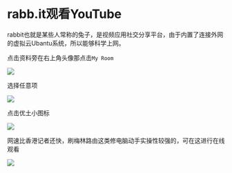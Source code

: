 # rabb.it观看YouTube

rabbit也就是某些人常称的兔子，是视频应用社交分享平台，由于内置了连接外网的虚拟云Ubantu系统，所以能够科学上网。

点击资料旁在右上角头像那点击`My Room`

![](https://raw.githubusercontent.com/loremwalker/fq-book/master/docs/images/2018-04-29_164921.png)

选择任意项

![](https://raw.githubusercontent.com/loremwalker/fq-book/master/docs/images/2018-04-29_165151.png)

点击优土小图标

![](https://raw.githubusercontent.com/loremwalker/fq-book/master/docs/images/2018-04-29_165325.png)

网速比香港记者还快，刷梅林路由这类修电脑动手实操性较强的，可在这进行在线观看

![](https://raw.githubusercontent.com/loremwalker/fq-book/master/docs/images/2018-04-29_170242.png)

